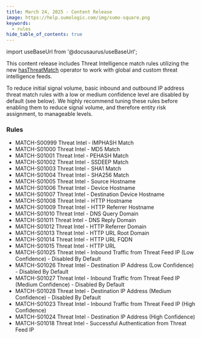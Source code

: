 ```yaml
---
title: March 24, 2025 - Content Release
image: https://help.sumologic.com/img/sumo-square.png
keywords:
  - rules
hide_table_of_contents: true    
---
```


import useBaseUrl from '@docusaurus/useBaseUrl';

This content release includes Threat Intelligence match rules utilizing the new [hasThreatMatch](/docs/cse/rules/cse-rules-syntax/#hasthreatmatch) operator to work with global and custom threat intelligence feeds.

To reduce initial signal volume, basic inbound and outbound IP address threat match rules with a low or medium confidence level are disabled by default (see below). We highly recommend tuning these rules before enabling them to reduce signal volume, and therefore entity risk assignment, to manageable levels.

### Rules
* MATCH-S00999 Threat Intel - IMPHASH Match
* MATCH-S01000 Threat Intel - MD5 Match
* MATCH-S01001 Threat Intel - PEHASH Match
* MATCH-S01002 Threat Intel - SSDEEP Match
* MATCH-S01003 Threat Intel - SHA1 Match
* MATCH-S01004 Threat Intel - SHA256 Match
* MATCH-S01005 Threat Intel - Source Hostname
* MATCH-S01006 Threat Intel - Device Hostname
* MATCH-S01007 Threat Intel - Destination Device Hostname
* MATCH-S01008 Threat Intel - HTTP Hostname
* MATCH-S01009 Threat Intel - HTTP Referrer Hostname
* MATCH-S01010 Threat Intel - DNS Query Domain
* MATCH-S01011 Threat Intel - DNS Reply Domain
* MATCH-S01012 Threat Intel - HTTP Referrer Domain
* MATCH-S01013 Threat Intel - HTTP URL Root Domain
* MATCH-S01014 Threat Intel - HTTP URL FQDN
* MATCH-S01015 Threat Intel - HTTP URL
* MATCH-S01025 Threat Intel - Inbound Traffic from Threat Feed IP (Low Confidence) - Disabled By Default
* MATCH-S01026 Threat Intel - Destination IP Address (Low Confidence) - Disabled By Default
* MATCH-S01027 Threat Intel - Inbound Traffic from Threat Feed IP (Medium Confidence) - Disabled By Default
* MATCH-S01028 Threat Intel - Destination IP Address (Medium Confidence) - Disabled By Default
* MATCH-S01023 Threat Intel - Inbound Traffic from Threat Feed IP (High Confidence)
* MATCH-S01024 Threat Intel - Destination IP Address (High Confidence)
* MATCH-S01018 Threat Intel - Successful Authentication from Threat Feed IP